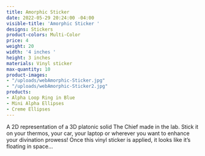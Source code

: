 ```yaml
---
title: Amorphic Sticker
date: 2022-05-29 20:24:00 -04:00
visible-title: 'Amorphic Sticker '
designs: Stickers
product-colors: Multi-Color
price: 4
weight: 20
width: '4 inches '
height: 3 inches
materials: Vinyl sticker
max-quantity: 10
product-images:
- "/uploads/webAmorphic-Sticker.jpg"
- "/uploads/webAmorphic-Sticker2.jpg"
products:
- Alpha Loop Ring in Blue
- Mini Alpha Ellipses
- Creme Ellipses
---
```


A 2D representation of a 3D platonic solid The Chief made in the lab. Stick it on your thermos, your car, your laptop or wherever you want to enhance your divination prowess! Once this vinyl sticker is applied, it looks like it’s floating in space…